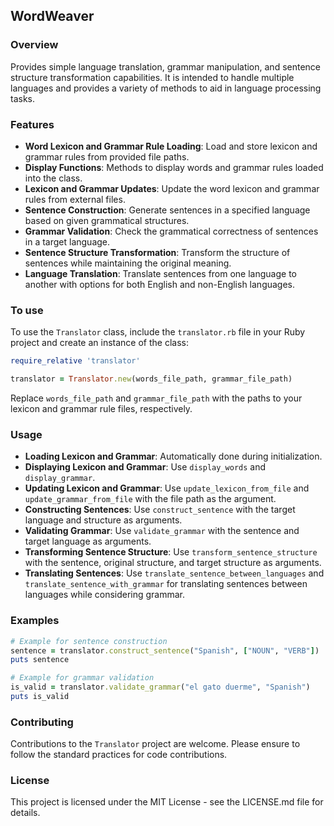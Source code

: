 

## WordWeaver

### Overview
Provides simple language translation, grammar manipulation, and sentence structure transformation capabilities. 
It is intended to handle multiple languages and provides a variety of methods to aid in language processing tasks.


### Features
- **Word Lexicon and Grammar Rule Loading**: Load and store lexicon and grammar rules from provided file paths.
- **Display Functions**: Methods to display words and grammar rules loaded into the class.
- **Lexicon and Grammar Updates**: Update the word lexicon and grammar rules from external files.
- **Sentence Construction**: Generate sentences in a specified language based on given grammatical structures.
- **Grammar Validation**: Check the grammatical correctness of sentences in a target language.
- **Sentence Structure Transformation**: Transform the structure of sentences while maintaining the original meaning.
- **Language Translation**: Translate sentences from one language to another with options for both English and non-English languages.

### To use
To use the `Translator` class, include the `translator.rb` file in your Ruby project and create an instance of the class:

```ruby
require_relative 'translator'

translator = Translator.new(words_file_path, grammar_file_path)
```

Replace `words_file_path` and `grammar_file_path` with the paths to your lexicon and grammar rule files, respectively.

### Usage
- **Loading Lexicon and Grammar**: Automatically done during initialization.
- **Displaying Lexicon and Grammar**: Use `display_words` and `display_grammar`.
- **Updating Lexicon and Grammar**: Use `update_lexicon_from_file` and `update_grammar_from_file` with the file path as the argument.
- **Constructing Sentences**: Use `construct_sentence` with the target language and structure as arguments.
- **Validating Grammar**: Use `validate_grammar` with the sentence and target language as arguments.
- **Transforming Sentence Structure**: Use `transform_sentence_structure` with the sentence, original structure, and target structure as arguments.
- **Translating Sentences**: Use `translate_sentence_between_languages` and `translate_sentence_with_grammar` for translating sentences between languages while considering grammar.

### Examples
```ruby
# Example for sentence construction
sentence = translator.construct_sentence("Spanish", ["NOUN", "VERB"])
puts sentence

# Example for grammar validation
is_valid = translator.validate_grammar("el gato duerme", "Spanish")
puts is_valid
```

### Contributing
Contributions to the `Translator` project are welcome. Please ensure to follow the standard practices for code contributions.

### License
This project is licensed under the MIT License - see the LICENSE.md file for details.
